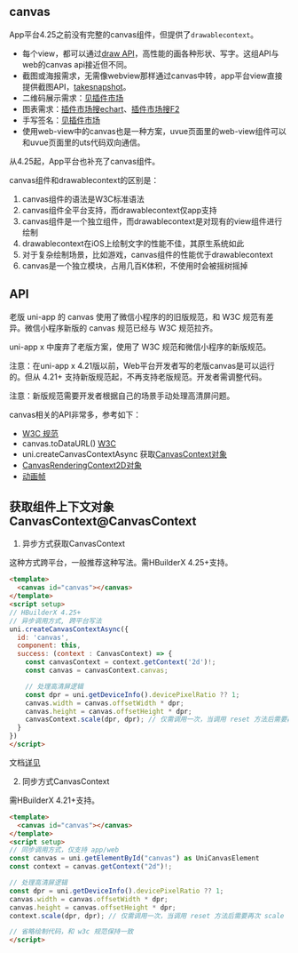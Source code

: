 ## canvas

<!-- UTSCOMJSON.canvas.description -->

<!-- UTSCOMJSON.canvas.compatibility -->

App平台4.25之前没有完整的canvas组件，但提供了`drawablecontext`。
* 每个view，都可以通过[draw API](../dom/drawablecontext.md)，高性能的画各种形状、写字。这组API与web的canvas api接近但不同。
* 截图或海报需求，无需像webview那样通过canvas中转，app平台view直接提供截图API，[takesnapshot](../dom/element.md#takesnapshot)。
* 二维码展示需求：[见插件市场](https://ext.dcloud.net.cn/search?q=%E4%BA%8C%E7%BB%B4%E7%A0%81&uni-appx=1)
* 图表需求：[插件市场搜echart](https://ext.dcloud.net.cn/search?q=chart&orderBy=Relevance&uni-appx=1)、[插件市场搜F2](https://ext.dcloud.net.cn/search?q=f2&orderBy=Relevance&uni-appx=1)
* 手写签名：[见插件市场](https://ext.dcloud.net.cn/search?q=%E7%AD%BE%E5%90%8D&orderBy=Relevance&uni-appx=1)
* 使用web-view中的canvas也是一种方案，uvue页面里的web-view组件可以和uvue页面里的uts代码双向通信。

从4.25起，App平台也补充了canvas组件。

canvas组件和drawablecontext的区别是：
1. canvas组件的语法是W3C标准语法
2. canvas组件全平台支持，而drawablecontext仅app支持
3. canvas组件是一个独立组件，而drawablecontext是对现有的view组件进行绘制
4. drawablecontext在iOS上绘制文字的性能不佳，其原生系统如此
5. 对于复杂绘制场景，比如游戏，canvas组件的性能优于drawablecontext
6. canvas是一个独立模块，占用几百K体积，不使用时会被摇树摇掉

<!-- UTSCOMJSON.canvas.attribute -->

<!-- UTSCOMJSON.canvas.event -->

<!-- UTSCOMJSON.canvas.component_type-->

<!-- UTSCOMJSON.canvas.children -->

## API

老版 uni-app 的 canvas 使用了微信小程序的的旧版规范，和 W3C 规范有差异。微信小程序新版的 canvas 规范已经与 W3C 规范拉齐。

uni-app x 中废弃了老版方案，使用了 W3C 规范和微信小程序的新版规范。

注意：在uni-app x 4.21版以前，Web平台开发者写的老版canvas是可以运行的。但从 4.21+ 支持新版规范起，不再支持老版规范。开发者需调整代码。

注意：新版规范需要开发者根据自己的场景手动处理高清屏问题。

canvas相关的API非常多，参考如下：

- [W3C 规范](https://developer.mozilla.org/zh-CN/docs/Web/HTML/Element/canvas)
- canvas.toDataURL()  [W3C](https://developer.mozilla.org/zh-CN/docs/Web/API/HTMLCanvasElement/toDataURL)
- uni.createCanvasContextAsync 获取[CanvasContext对象](../api/create-canvas-context-async.md)
- [CanvasRenderingContext2D对象](../dom/canvasrenderingcontext2d.md)
- [动画帧](../api/animation-frame.html)

## 获取组件上下文对象CanvasContext@CanvasContext

1. 异步方式获取CanvasContext

这种方式跨平台，一般推荐这种写法。需HBuilderX 4.25+支持。

```html
<template>
  <canvas id="canvas"></canvas>
</template>
<script setup>
// HBuilderX 4.25+
// 异步调用方式, 跨平台写法
uni.createCanvasContextAsync({
  id: 'canvas',
  component: this,
  success: (context : CanvasContext) => {
    const canvasContext = context.getContext('2d')!;
    const canvas = canvasContext.canvas;

    // 处理高清屏逻辑
    const dpr = uni.getDeviceInfo().devicePixelRatio ?? 1;
    canvas.width = canvas.offsetWidth * dpr;
    canvas.height = canvas.offsetHeight * dpr;
    canvasContext.scale(dpr, dpr); // 仅需调用一次，当调用 reset 方法后需要再次 scale
  }
})
</script>
```

文档[详见](../api/create-canvas-context-async.md)

2. 同步方式CanvasContext

需HBuilderX 4.21+支持。

```html
<template>
  <canvas id="canvas"></canvas>
</template>
<script setup>
// 同步调用方式，仅支持 app/web
const canvas = uni.getElementById("canvas") as UniCanvasElement
const context = canvas.getContext("2d")!;

// 处理高清屏逻辑
const dpr = uni.getDeviceInfo().devicePixelRatio ?? 1;
canvas.width = canvas.offsetWidth * dpr;
canvas.height = canvas.offsetHeight * dpr;
context.scale(dpr, dpr); // 仅需调用一次，当调用 reset 方法后需要再次 scale

// 省略绘制代码，和 w3c 规范保持一致
</script>
```

<!-- UTSCOMJSON.canvas.example -->

<!-- UTSCOMJSON.canvas.reference -->